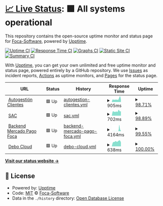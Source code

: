 # [📈 Live Status](https://Foca-Software.github.io/status): <!--live status--> **🟩 All systems operational**

This repository contains the open-source uptime monitor and status page for [Foca-Software](https://Foca-Software.github.io/status), powered by [Upptime](https://github.com/upptime/upptime).

[![Uptime CI](https://github.com/Foca-Software/status/workflows/Uptime%20CI/badge.svg)](https://github.com/Foca-Software/status/actions?query=workflow%3A%22Uptime+CI%22)
[![Response Time CI](https://github.com/Foca-Software/status/workflows/Response%20Time%20CI/badge.svg)](https://github.com/Foca-Software/status/actions?query=workflow%3A%22Response+Time+CI%22)
[![Graphs CI](https://github.com/Foca-Software/status/workflows/Graphs%20CI/badge.svg)](https://github.com/Foca-Software/status/actions?query=workflow%3A%22Graphs+CI%22)
[![Static Site CI](https://github.com/Foca-Software/status/workflows/Static%20Site%20CI/badge.svg)](https://github.com/Foca-Software/status/actions?query=workflow%3A%22Static+Site+CI%22)
[![Summary CI](https://github.com/Foca-Software/status/workflows/Summary%20CI/badge.svg)](https://github.com/Foca-Software/status/actions?query=workflow%3A%22Summary+CI%22)

With [Upptime](https://upptime.js.org), you can get your own unlimited and free uptime monitor and status page, powered entirely by a GitHub repository. We use [Issues](https://github.com/Foca-Software/status/issues) as incident reports, [Actions](https://github.com/Foca-Software/status/actions) as uptime monitors, and [Pages](https://Foca-Software.github.io/status) for the status page.

<!--start: status pages-->
<!-- This summary is generated by Upptime (https://github.com/upptime/upptime) -->
<!-- Do not edit this manually, your changes will be overwritten -->
<!-- prettier-ignore -->
| URL | Status | History | Response Time | Uptime |
| --- | ------ | ------- | ------------- | ------ |
| <img alt="" src="https://favicons.githubusercontent.com/sacautogestion.focasoftware.com" height="13"> [Autogestión Clientes](https://sacautogestion.focasoftware.com/sac_cliente/index) | 🟩 Up | [autogestion-clientes.yml](https://github.com/Foca-Software/status/commits/HEAD/history/autogestion-clientes.yml) | <details><summary><img alt="Response time graph" src="./graphs/autogestion-clientes/response-time-week.png" height="20"> 905ms</summary><br><a href="https://status.focasoftware.com/history/autogestion-clientes"><img alt="Response time 863" src="https://img.shields.io/endpoint?url=https%3A%2F%2Fraw.githubusercontent.com%2FFoca-Software%2Fstatus%2FHEAD%2Fapi%2Fautogestion-clientes%2Fresponse-time.json"></a><br><a href="https://status.focasoftware.com/history/autogestion-clientes"><img alt="24-hour response time 744" src="https://img.shields.io/endpoint?url=https%3A%2F%2Fraw.githubusercontent.com%2FFoca-Software%2Fstatus%2FHEAD%2Fapi%2Fautogestion-clientes%2Fresponse-time-day.json"></a><br><a href="https://status.focasoftware.com/history/autogestion-clientes"><img alt="7-day response time 905" src="https://img.shields.io/endpoint?url=https%3A%2F%2Fraw.githubusercontent.com%2FFoca-Software%2Fstatus%2FHEAD%2Fapi%2Fautogestion-clientes%2Fresponse-time-week.json"></a><br><a href="https://status.focasoftware.com/history/autogestion-clientes"><img alt="30-day response time 883" src="https://img.shields.io/endpoint?url=https%3A%2F%2Fraw.githubusercontent.com%2FFoca-Software%2Fstatus%2FHEAD%2Fapi%2Fautogestion-clientes%2Fresponse-time-month.json"></a><br><a href="https://status.focasoftware.com/history/autogestion-clientes"><img alt="1-year response time 863" src="https://img.shields.io/endpoint?url=https%3A%2F%2Fraw.githubusercontent.com%2FFoca-Software%2Fstatus%2FHEAD%2Fapi%2Fautogestion-clientes%2Fresponse-time-year.json"></a></details> | <details><summary><a href="https://status.focasoftware.com/history/autogestion-clientes">98.71%</a></summary><a href="https://status.focasoftware.com/history/autogestion-clientes"><img alt="All-time uptime 99.69%" src="https://img.shields.io/endpoint?url=https%3A%2F%2Fraw.githubusercontent.com%2FFoca-Software%2Fstatus%2FHEAD%2Fapi%2Fautogestion-clientes%2Fuptime.json"></a><br><a href="https://status.focasoftware.com/history/autogestion-clientes"><img alt="24-hour uptime 100.00%" src="https://img.shields.io/endpoint?url=https%3A%2F%2Fraw.githubusercontent.com%2FFoca-Software%2Fstatus%2FHEAD%2Fapi%2Fautogestion-clientes%2Fuptime-day.json"></a><br><a href="https://status.focasoftware.com/history/autogestion-clientes"><img alt="7-day uptime 98.71%" src="https://img.shields.io/endpoint?url=https%3A%2F%2Fraw.githubusercontent.com%2FFoca-Software%2Fstatus%2FHEAD%2Fapi%2Fautogestion-clientes%2Fuptime-week.json"></a><br><a href="https://status.focasoftware.com/history/autogestion-clientes"><img alt="30-day uptime 99.19%" src="https://img.shields.io/endpoint?url=https%3A%2F%2Fraw.githubusercontent.com%2FFoca-Software%2Fstatus%2FHEAD%2Fapi%2Fautogestion-clientes%2Fuptime-month.json"></a><br><a href="https://status.focasoftware.com/history/autogestion-clientes"><img alt="1-year uptime 99.69%" src="https://img.shields.io/endpoint?url=https%3A%2F%2Fraw.githubusercontent.com%2FFoca-Software%2Fstatus%2FHEAD%2Fapi%2Fautogestion-clientes%2Fuptime-year.json"></a></details>
| <img alt="" src="https://favicons.githubusercontent.com/sac.focasoftware.com" height="13"> [SAC](https://sac.focasoftware.com/sac/usuario/index.php) | 🟩 Up | [sac.yml](https://github.com/Foca-Software/status/commits/HEAD/history/sac.yml) | <details><summary><img alt="Response time graph" src="./graphs/sac/response-time-week.png" height="20"> 702ms</summary><br><a href="https://status.focasoftware.com/history/sac"><img alt="Response time 882" src="https://img.shields.io/endpoint?url=https%3A%2F%2Fraw.githubusercontent.com%2FFoca-Software%2Fstatus%2FHEAD%2Fapi%2Fsac%2Fresponse-time.json"></a><br><a href="https://status.focasoftware.com/history/sac"><img alt="24-hour response time 684" src="https://img.shields.io/endpoint?url=https%3A%2F%2Fraw.githubusercontent.com%2FFoca-Software%2Fstatus%2FHEAD%2Fapi%2Fsac%2Fresponse-time-day.json"></a><br><a href="https://status.focasoftware.com/history/sac"><img alt="7-day response time 702" src="https://img.shields.io/endpoint?url=https%3A%2F%2Fraw.githubusercontent.com%2FFoca-Software%2Fstatus%2FHEAD%2Fapi%2Fsac%2Fresponse-time-week.json"></a><br><a href="https://status.focasoftware.com/history/sac"><img alt="30-day response time 1450" src="https://img.shields.io/endpoint?url=https%3A%2F%2Fraw.githubusercontent.com%2FFoca-Software%2Fstatus%2FHEAD%2Fapi%2Fsac%2Fresponse-time-month.json"></a><br><a href="https://status.focasoftware.com/history/sac"><img alt="1-year response time 882" src="https://img.shields.io/endpoint?url=https%3A%2F%2Fraw.githubusercontent.com%2FFoca-Software%2Fstatus%2FHEAD%2Fapi%2Fsac%2Fresponse-time-year.json"></a></details> | <details><summary><a href="https://status.focasoftware.com/history/sac">98.89%</a></summary><a href="https://status.focasoftware.com/history/sac"><img alt="All-time uptime 99.71%" src="https://img.shields.io/endpoint?url=https%3A%2F%2Fraw.githubusercontent.com%2FFoca-Software%2Fstatus%2FHEAD%2Fapi%2Fsac%2Fuptime.json"></a><br><a href="https://status.focasoftware.com/history/sac"><img alt="24-hour uptime 100.00%" src="https://img.shields.io/endpoint?url=https%3A%2F%2Fraw.githubusercontent.com%2FFoca-Software%2Fstatus%2FHEAD%2Fapi%2Fsac%2Fuptime-day.json"></a><br><a href="https://status.focasoftware.com/history/sac"><img alt="7-day uptime 98.89%" src="https://img.shields.io/endpoint?url=https%3A%2F%2Fraw.githubusercontent.com%2FFoca-Software%2Fstatus%2FHEAD%2Fapi%2Fsac%2Fuptime-week.json"></a><br><a href="https://status.focasoftware.com/history/sac"><img alt="30-day uptime 99.26%" src="https://img.shields.io/endpoint?url=https%3A%2F%2Fraw.githubusercontent.com%2FFoca-Software%2Fstatus%2FHEAD%2Fapi%2Fsac%2Fuptime-month.json"></a><br><a href="https://status.focasoftware.com/history/sac"><img alt="1-year uptime 99.71%" src="https://img.shields.io/endpoint?url=https%3A%2F%2Fraw.githubusercontent.com%2FFoca-Software%2Fstatus%2FHEAD%2Fapi%2Fsac%2Fuptime-year.json"></a></details>
| <img alt="" src="https://favicons.githubusercontent.com/mp.focasoftware.com" height="13"> [Backend Mercado Pago Foca](http://mp.focasoftware.com/webservices/testFront) | 🟩 Up | [backend-mercado-pago-foca.yml](https://github.com/Foca-Software/status/commits/HEAD/history/backend-mercado-pago-foca.yml) | <details><summary><img alt="Response time graph" src="./graphs/backend-mercado-pago-foca/response-time-week.png" height="20"> 4164ms</summary><br><a href="https://status.focasoftware.com/history/backend-mercado-pago-foca"><img alt="Response time 1625" src="https://img.shields.io/endpoint?url=https%3A%2F%2Fraw.githubusercontent.com%2FFoca-Software%2Fstatus%2FHEAD%2Fapi%2Fbackend-mercado-pago-foca%2Fresponse-time.json"></a><br><a href="https://status.focasoftware.com/history/backend-mercado-pago-foca"><img alt="24-hour response time 4320" src="https://img.shields.io/endpoint?url=https%3A%2F%2Fraw.githubusercontent.com%2FFoca-Software%2Fstatus%2FHEAD%2Fapi%2Fbackend-mercado-pago-foca%2Fresponse-time-day.json"></a><br><a href="https://status.focasoftware.com/history/backend-mercado-pago-foca"><img alt="7-day response time 4164" src="https://img.shields.io/endpoint?url=https%3A%2F%2Fraw.githubusercontent.com%2FFoca-Software%2Fstatus%2FHEAD%2Fapi%2Fbackend-mercado-pago-foca%2Fresponse-time-week.json"></a><br><a href="https://status.focasoftware.com/history/backend-mercado-pago-foca"><img alt="30-day response time 2144" src="https://img.shields.io/endpoint?url=https%3A%2F%2Fraw.githubusercontent.com%2FFoca-Software%2Fstatus%2FHEAD%2Fapi%2Fbackend-mercado-pago-foca%2Fresponse-time-month.json"></a><br><a href="https://status.focasoftware.com/history/backend-mercado-pago-foca"><img alt="1-year response time 1625" src="https://img.shields.io/endpoint?url=https%3A%2F%2Fraw.githubusercontent.com%2FFoca-Software%2Fstatus%2FHEAD%2Fapi%2Fbackend-mercado-pago-foca%2Fresponse-time-year.json"></a></details> | <details><summary><a href="https://status.focasoftware.com/history/backend-mercado-pago-foca">99.55%</a></summary><a href="https://status.focasoftware.com/history/backend-mercado-pago-foca"><img alt="All-time uptime 99.65%" src="https://img.shields.io/endpoint?url=https%3A%2F%2Fraw.githubusercontent.com%2FFoca-Software%2Fstatus%2FHEAD%2Fapi%2Fbackend-mercado-pago-foca%2Fuptime.json"></a><br><a href="https://status.focasoftware.com/history/backend-mercado-pago-foca"><img alt="24-hour uptime 98.61%" src="https://img.shields.io/endpoint?url=https%3A%2F%2Fraw.githubusercontent.com%2FFoca-Software%2Fstatus%2FHEAD%2Fapi%2Fbackend-mercado-pago-foca%2Fuptime-day.json"></a><br><a href="https://status.focasoftware.com/history/backend-mercado-pago-foca"><img alt="7-day uptime 99.55%" src="https://img.shields.io/endpoint?url=https%3A%2F%2Fraw.githubusercontent.com%2FFoca-Software%2Fstatus%2FHEAD%2Fapi%2Fbackend-mercado-pago-foca%2Fuptime-week.json"></a><br><a href="https://status.focasoftware.com/history/backend-mercado-pago-foca"><img alt="30-day uptime 99.44%" src="https://img.shields.io/endpoint?url=https%3A%2F%2Fraw.githubusercontent.com%2FFoca-Software%2Fstatus%2FHEAD%2Fapi%2Fbackend-mercado-pago-foca%2Fuptime-month.json"></a><br><a href="https://status.focasoftware.com/history/backend-mercado-pago-foca"><img alt="1-year uptime 99.65%" src="https://img.shields.io/endpoint?url=https%3A%2F%2Fraw.githubusercontent.com%2FFoca-Software%2Fstatus%2FHEAD%2Fapi%2Fbackend-mercado-pago-foca%2Fuptime-year.json"></a></details>
| <img alt="" src="https://favicons.githubusercontent.com/debocloud.focasoftware.com" height="13"> [Debo Cloud](https://debocloud.focasoftware.com/web/login) | 🟩 Up | [debo-cloud.yml](https://github.com/Foca-Software/status/commits/HEAD/history/debo-cloud.yml) | <details><summary><img alt="Response time graph" src="./graphs/debo-cloud/response-time-week.png" height="20"> 638ms</summary><br><a href="https://status.focasoftware.com/history/debo-cloud"><img alt="Response time 1260" src="https://img.shields.io/endpoint?url=https%3A%2F%2Fraw.githubusercontent.com%2FFoca-Software%2Fstatus%2FHEAD%2Fapi%2Fdebo-cloud%2Fresponse-time.json"></a><br><a href="https://status.focasoftware.com/history/debo-cloud"><img alt="24-hour response time 605" src="https://img.shields.io/endpoint?url=https%3A%2F%2Fraw.githubusercontent.com%2FFoca-Software%2Fstatus%2FHEAD%2Fapi%2Fdebo-cloud%2Fresponse-time-day.json"></a><br><a href="https://status.focasoftware.com/history/debo-cloud"><img alt="7-day response time 638" src="https://img.shields.io/endpoint?url=https%3A%2F%2Fraw.githubusercontent.com%2FFoca-Software%2Fstatus%2FHEAD%2Fapi%2Fdebo-cloud%2Fresponse-time-week.json"></a><br><a href="https://status.focasoftware.com/history/debo-cloud"><img alt="30-day response time 904" src="https://img.shields.io/endpoint?url=https%3A%2F%2Fraw.githubusercontent.com%2FFoca-Software%2Fstatus%2FHEAD%2Fapi%2Fdebo-cloud%2Fresponse-time-month.json"></a><br><a href="https://status.focasoftware.com/history/debo-cloud"><img alt="1-year response time 1260" src="https://img.shields.io/endpoint?url=https%3A%2F%2Fraw.githubusercontent.com%2FFoca-Software%2Fstatus%2FHEAD%2Fapi%2Fdebo-cloud%2Fresponse-time-year.json"></a></details> | <details><summary><a href="https://status.focasoftware.com/history/debo-cloud">100.00%</a></summary><a href="https://status.focasoftware.com/history/debo-cloud"><img alt="All-time uptime 66.85%" src="https://img.shields.io/endpoint?url=https%3A%2F%2Fraw.githubusercontent.com%2FFoca-Software%2Fstatus%2FHEAD%2Fapi%2Fdebo-cloud%2Fuptime.json"></a><br><a href="https://status.focasoftware.com/history/debo-cloud"><img alt="24-hour uptime 100.00%" src="https://img.shields.io/endpoint?url=https%3A%2F%2Fraw.githubusercontent.com%2FFoca-Software%2Fstatus%2FHEAD%2Fapi%2Fdebo-cloud%2Fuptime-day.json"></a><br><a href="https://status.focasoftware.com/history/debo-cloud"><img alt="7-day uptime 100.00%" src="https://img.shields.io/endpoint?url=https%3A%2F%2Fraw.githubusercontent.com%2FFoca-Software%2Fstatus%2FHEAD%2Fapi%2Fdebo-cloud%2Fuptime-week.json"></a><br><a href="https://status.focasoftware.com/history/debo-cloud"><img alt="30-day uptime 71.07%" src="https://img.shields.io/endpoint?url=https%3A%2F%2Fraw.githubusercontent.com%2FFoca-Software%2Fstatus%2FHEAD%2Fapi%2Fdebo-cloud%2Fuptime-month.json"></a><br><a href="https://status.focasoftware.com/history/debo-cloud"><img alt="1-year uptime 66.85%" src="https://img.shields.io/endpoint?url=https%3A%2F%2Fraw.githubusercontent.com%2FFoca-Software%2Fstatus%2FHEAD%2Fapi%2Fdebo-cloud%2Fuptime-year.json"></a></details>

<!--end: status pages-->

[**Visit our status website →**](https://Foca-Software.github.io/status)

## 📄 License

- Powered by: [Upptime](https://github.com/upptime/upptime)
- Code: [MIT](./LICENSE) © [Foca-Software](https://Foca-Software.github.io/status)
- Data in the `./history` directory: [Open Database License](https://opendatacommons.org/licenses/odbl/1-0/)

